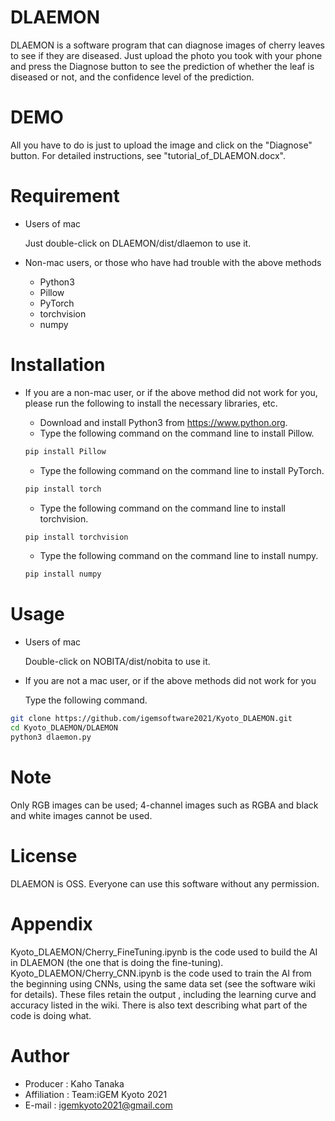 # DLAEMON
DLAEMON is a software program that can diagnose images of cherry leaves to see if they are diseased. Just upload the photo you took with your phone and press the Diagnose button to see the prediction of whether the leaf is diseased or not, and the confidence level of the prediction.
# DEMO
All you have to do is  just to upload the image and click on the "Diagnose" button.
For detailed instructions, see "tutorial_of_DLAEMON.docx".

# Requirement
* Users of mac

    Just double-click on DLAEMON/dist/dlaemon to use it.

* Non-mac users, or those who have had trouble with the above methods

    - Python3
    - Pillow
    - PyTorch
    - torchvision
    - numpy

# Installation
* If you are a non-mac user, or if the above method did not work for you, please run the following to install the necessary libraries, etc.
    - Download and install Python3 from https://www.python.org.
    - Type the following command on the command line to install Pillow.

    ```bash
    pip install Pillow
    ```
    - Type the following command on the command line to install PyTorch.
    ```bash
    pip install torch
    ```
    - Type the following command on the command line to install torchvision.
    ```bash
    pip install torchvision
    ```
    - Type the following command on the command line to install numpy.

    ```bash
    pip install numpy
    ```

 
# Usage
* Users of mac

    Double-click on NOBITA/dist/nobita to use it.
* If you are not a mac user, or if the above methods did not work for you


    Type the following command.
```bash
git clone https://github.com/igemsoftware2021/Kyoto_DLAEMON.git
cd Kyoto_DLAEMON/DLAEMON
python3 dlaemon.py
```
 
# Note
 
Only RGB images can be used; 4-channel images such as RGBA and black and white images cannot be used.
 
# License
DLAEMON is OSS. Everyone can use this software without any permission.

# Appendix
Kyoto_DLAEMON/Cherry_FineTuning.ipynb is the code used to build the AI in DLAEMON (the one that is doing the fine-tuning). Kyoto_DLAEMON/Cherry_CNN.ipynb is the code used to train the AI from the beginning using CNNs, using the same data set (see the software wiki for details). These files retain the output , including the learning curve and accuracy listed in the wiki. There is also text describing what part of the code is doing what.

# Author
 
* Producer : Kaho Tanaka
* Affiliation : Team:iGEM Kyoto 2021
* E-mail : igemkyoto2021@gmail.com
 